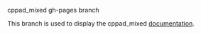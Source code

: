 cppad\_mixed gh-pages branch

This branch is used to display the cppad\_mixed
[documentation](http://bradbell.github.io/cppad_mixed/doc/index.html).
